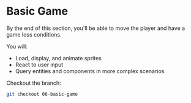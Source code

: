 # Basic Game

By the end of this section, you'll be able to move the player and have a game loss conditions.

You will:
* Load, display, and animate sprites
* React to user input
* Query entities and components in more complex scenarios

Checkout the branch:

```sh
git checkout 06-basic-game
```
